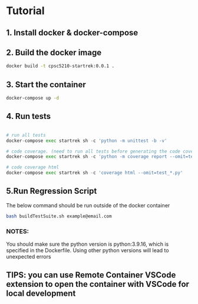# Tutorial

## 1. Install docker & docker-compose

## 2. Build the docker image

```bash
docker build -t cpsc5210-startrek:0.0.1 .
```

## 3. Start the container

```bash
docker-compose up -d
```

## 4. Run tests

```python

# run all tests
docker-compose exec startrek sh -c 'python -m unittest -b -v'

# code coverage. (need to run all tests before generating the code coverage report. Eg: python -m coverage run -m unittest -b -v && coverage report --omit=test_*.py)
docker-compose exec startrek sh -c 'python -m coverage report --omit=test_*.py'

# code coverage html
docker-compose exec startrek sh -c 'coverage html --omit=test_*.py'
```

## 5.Run Regression Script

The below command should be run outside of the docker container

```bash
bash buildTestSuite.sh example@email.com
```
### NOTES:

You should make sure the python version is python:3.9.16, which is specified in the Dockerfile. Using other python versions will lead to unexpected errors

## TIPS: you can use Remote Container VSCode extension to open the container with VSCode for local development
